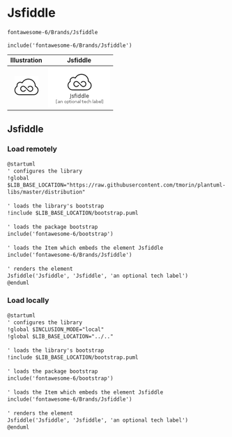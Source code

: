 # Jsfiddle


```text
fontawesome-6/Brands/Jsfiddle
```

```text
include('fontawesome-6/Brands/Jsfiddle')
```



| Illustration | Jsfiddle |
| :---: | :---: |
| ![illustration for Illustration](../../fontawesome-6/Brands/Jsfiddle.png) | ![illustration for Jsfiddle](../../fontawesome-6/Brands/Jsfiddle.Local.png) |




## Jsfiddle

### Load remotely
```plantuml
@startuml
' configures the library
!global $LIB_BASE_LOCATION="https://raw.githubusercontent.com/tmorin/plantuml-libs/master/distribution"

' loads the library's bootstrap
!include $LIB_BASE_LOCATION/bootstrap.puml

' loads the package bootstrap
include('fontawesome-6/bootstrap')

' loads the Item which embeds the element Jsfiddle
include('fontawesome-6/Brands/Jsfiddle')

' renders the element
Jsfiddle('Jsfiddle', 'Jsfiddle', 'an optional tech label')
@enduml
```

### Load locally
```plantuml
@startuml
' configures the library
!global $INCLUSION_MODE="local"
!global $LIB_BASE_LOCATION="../.."

' loads the library's bootstrap
!include $LIB_BASE_LOCATION/bootstrap.puml

' loads the package bootstrap
include('fontawesome-6/bootstrap')

' loads the Item which embeds the element Jsfiddle
include('fontawesome-6/Brands/Jsfiddle')

' renders the element
Jsfiddle('Jsfiddle', 'Jsfiddle', 'an optional tech label')
@enduml
```

